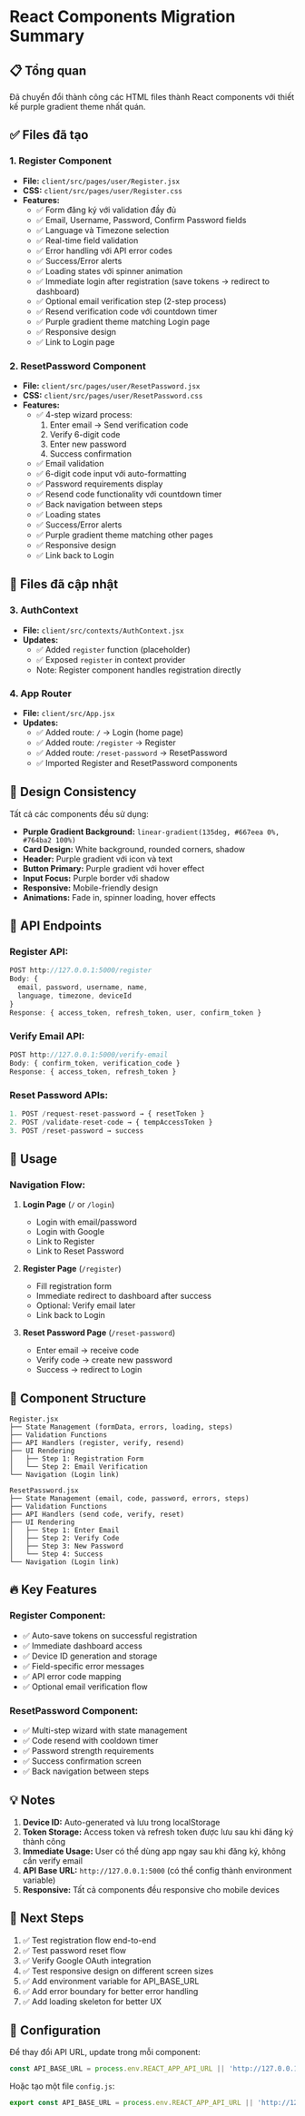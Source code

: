 # React Components Migration Summary

## 📋 Tổng quan

Đã chuyển đổi thành công các HTML files thành React components với thiết kế purple gradient theme nhất quán.

## ✅ Files đã tạo

### 1. Register Component
- **File:** `client/src/pages/user/Register.jsx`
- **CSS:** `client/src/pages/user/Register.css`
- **Features:**
  - ✅ Form đăng ký với validation đầy đủ
  - ✅ Email, Username, Password, Confirm Password fields
  - ✅ Language và Timezone selection
  - ✅ Real-time field validation
  - ✅ Error handling với API error codes
  - ✅ Success/Error alerts
  - ✅ Loading states với spinner animation
  - ✅ Immediate login after registration (save tokens → redirect to dashboard)
  - ✅ Optional email verification step (2-step process)
  - ✅ Resend verification code với countdown timer
  - ✅ Purple gradient theme matching Login page
  - ✅ Responsive design
  - ✅ Link to Login page

### 2. ResetPassword Component
- **File:** `client/src/pages/user/ResetPassword.jsx`
- **CSS:** `client/src/pages/user/ResetPassword.css`
- **Features:**
  - ✅ 4-step wizard process:
    1. Enter email → Send verification code
    2. Verify 6-digit code
    3. Enter new password
    4. Success confirmation
  - ✅ Email validation
  - ✅ 6-digit code input với auto-formatting
  - ✅ Password requirements display
  - ✅ Resend code functionality với countdown timer
  - ✅ Back navigation between steps
  - ✅ Loading states
  - ✅ Success/Error alerts
  - ✅ Purple gradient theme matching other pages
  - ✅ Responsive design
  - ✅ Link back to Login

## 🔄 Files đã cập nhật

### 3. AuthContext
- **File:** `client/src/contexts/AuthContext.jsx`
- **Updates:**
  - ✅ Added `register` function (placeholder)
  - ✅ Exposed `register` in context provider
  - Note: Register component handles registration directly

### 4. App Router
- **File:** `client/src/App.jsx`
- **Updates:**
  - ✅ Added route: `/` → Login (home page)
  - ✅ Added route: `/register` → Register
  - ✅ Added route: `/reset-password` → ResetPassword
  - ✅ Imported Register and ResetPassword components

## 🎨 Design Consistency

Tất cả các components đều sử dụng:
- **Purple Gradient Background:** `linear-gradient(135deg, #667eea 0%, #764ba2 100%)`
- **Card Design:** White background, rounded corners, shadow
- **Header:** Purple gradient với icon và text
- **Button Primary:** Purple gradient với hover effect
- **Input Focus:** Purple border với shadow
- **Responsive:** Mobile-friendly design
- **Animations:** Fade in, spinner loading, hover effects

## 🔗 API Endpoints

### Register API:
```javascript
POST http://127.0.0.1:5000/register
Body: {
  email, password, username, name, 
  language, timezone, deviceId
}
Response: { access_token, refresh_token, user, confirm_token }
```

### Verify Email API:
```javascript
POST http://127.0.0.1:5000/verify-email
Body: { confirm_token, verification_code }
Response: { access_token, refresh_token }
```

### Reset Password APIs:
```javascript
1. POST /request-reset-password → { resetToken }
2. POST /validate-reset-code → { tempAccessToken }
3. POST /reset-password → success
```

## 🚀 Usage

### Navigation Flow:

1. **Login Page** (`/` or `/login`)
   - Login with email/password
   - Login with Google
   - Link to Register
   - Link to Reset Password

2. **Register Page** (`/register`)
   - Fill registration form
   - Immediate redirect to dashboard after success
   - Optional: Verify email later
   - Link back to Login

3. **Reset Password Page** (`/reset-password`)
   - Enter email → receive code
   - Verify code → create new password
   - Success → redirect to Login

## 📱 Component Structure

```
Register.jsx
├── State Management (formData, errors, loading, steps)
├── Validation Functions
├── API Handlers (register, verify, resend)
├── UI Rendering
│   ├── Step 1: Registration Form
│   └── Step 2: Email Verification
└── Navigation (Login link)

ResetPassword.jsx
├── State Management (email, code, password, errors, steps)
├── Validation Functions
├── API Handlers (send code, verify, reset)
├── UI Rendering
│   ├── Step 1: Enter Email
│   ├── Step 2: Verify Code
│   ├── Step 3: New Password
│   └── Step 4: Success
└── Navigation (Login link)
```

## 🔥 Key Features

### Register Component:
- ✅ Auto-save tokens on successful registration
- ✅ Immediate dashboard access
- ✅ Device ID generation and storage
- ✅ Field-specific error messages
- ✅ API error code mapping
- ✅ Optional email verification flow

### ResetPassword Component:
- ✅ Multi-step wizard with state management
- ✅ Code resend with cooldown timer
- ✅ Password strength requirements
- ✅ Success confirmation screen
- ✅ Back navigation between steps

## 💡 Notes

1. **Device ID:** Auto-generated và lưu trong localStorage
2. **Token Storage:** Access token và refresh token được lưu sau khi đăng ký thành công
3. **Immediate Usage:** User có thể dùng app ngay sau khi đăng ký, không cần verify email
4. **API Base URL:** `http://127.0.0.1:5000` (có thể config thành environment variable)
5. **Responsive:** Tất cả components đều responsive cho mobile devices

## 🎯 Next Steps

1. ✅ Test registration flow end-to-end
2. ✅ Test password reset flow
3. ✅ Verify Google OAuth integration
4. ✅ Test responsive design on different screen sizes
5. ✅ Add environment variable for API_BASE_URL
6. ✅ Add error boundary for better error handling
7. ✅ Add loading skeleton for better UX

## 🔧 Configuration

Để thay đổi API URL, update trong mỗi component:
```javascript
const API_BASE_URL = process.env.REACT_APP_API_URL || 'http://127.0.0.1:5000';
```

Hoặc tạo một file `config.js`:
```javascript
export const API_BASE_URL = process.env.REACT_APP_API_URL || 'http://127.0.0.1:5000';
```
